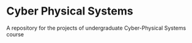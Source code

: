 # Cyber Physical Systems
A repository for the projects of undergraduate Cyber-Physical Systems course
